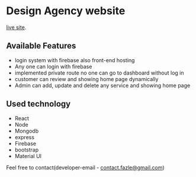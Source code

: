 # Design Agency website

 [live site](https://logo-bakery.web.app/).

## Available Features
* login system with firebase also front-end hosting
* Any one can login with firebase
* implemented private route no one can go to dashboard without log in
* customer can review and showing home page dynamically 
* Admin can  add, update and delete any service and showing home page 


## Used technology
* React
* Node
* Mongodb
* express
* Firebase
* bootstrap
* Material UI



 Feel free to contact(developer-email - contact.fazle@gmail.com)





